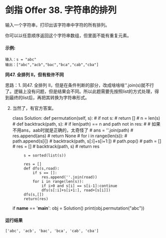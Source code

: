 # 剑指 Offer 38. 字符串的排列
输入一个字符串，打印出该字符串中字符的所有排列。


你可以以任意顺序返回这个字符串数组，但里面不能有重复元素。


#### 示例:

    输入：s = "abc"
    输出：["abc","acb","bac","bca","cab","cba"]

**同47. 全排列 II，但有些许不同**

思路：1. 同47. 全排列 II，但是在条件判断的部分，改成啥啥啥''.join(s)就不行了。逻辑上没有问题，但是结果会不同。所以此题需要先按照list的方式处理，得到最终的list后，再把其转换为字符串形式。

2. 当然了，有官方答案。

    class Solution:
        def permutation(self, s):
            # if not s:
            #     return []
            # n = len(s)
            # def backtrack(path, s):
            #     if len(path) == n and path not in res:
            #         # 如果不用ans，aab时就是正确的，太奇怪了
            #         ans = ''.join(path)
            #         res.append(ans)
            #         return None
            #     for i in range(len(s)):
            #         path.append(s[i])
            #         backtrack(path, s[:i]+s[i+1:])
            #         path.pop()
            # path = []
            # res = []
            # backtrack(path, s)
            # return res

            s = sorted(list(s))

            res = []
            def dfs(s,road):
                if s == []:
                    res.append(''.join(road))
                for i in range(len(s)):
                    if i>0 and s[i] == s[i-1]:continue
                    dfs(s[:i]+s[i+1:], road+[s[i]])
            dfs(s,[])
            return(res)

    if __name__ == '__main__':
        obj = Solution()
        print(obj.permutation("abc"))
        
#### 运行结果
    ['abc', 'acb', 'bac', 'bca', 'cab', 'cba']

